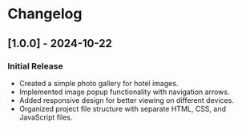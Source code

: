# Changelog

## [1.0.0] - 2024-10-22
### Initial Release
- Created a simple photo gallery for hotel images.
- Implemented image popup functionality with navigation arrows.
- Added responsive design for better viewing on different devices.
- Organized project file structure with separate HTML, CSS, and JavaScript files.

